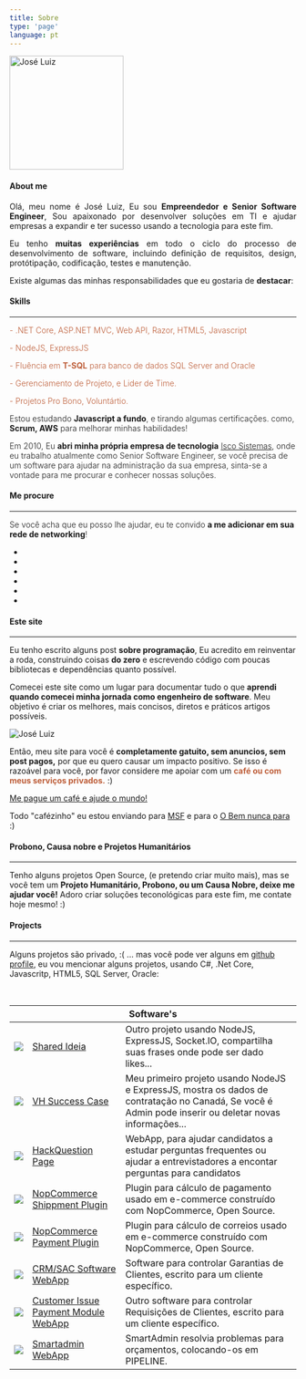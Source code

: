 ```yaml
---
title: Sobre
type: 'page'
language: pt
---
```


<div class="row mt-3">
    <div class="col-md-2">
        <span class="d-none d-lg-block">
            <img class="img-fluid img-profile rounded-circle mx-auto mb-2 mt-2" width="200" src="https://pbs.twimg.com/profile_images/1024257723150606337/Y70jgMz3_400x400.jpg"
                alt="José Luiz">
        </span>
    </div>
    <div class="col-md-10">
        <h4>About me</h4>
        <p align="justify"> Olá, meu nome é José Luiz, Eu sou <b>Empreendedor e Senior Software Engineer</b>, Sou apaixonado por desenvolver soluções em TI e ajudar empresas a expandir e ter sucesso usando a tecnologia para este fim. </p>
        <p align="justify"> Eu tenho <b>muitas experiências</b> em todo o ciclo do processo de desenvolvimento de  software, incluindo definição de requisitos, design, protótipação, codificação, testes e manutenção.
            <p align="justify"> Existe algumas das minhas responsabilidades que eu gostaria de <b>destacar</b>:
            </p>
    </div>
</div>
<h4 class="mt-4">Skills</h4>
<hr>
<div class="row">
    <div class="col-md-6">
        <p class="m-0" style="font-weight: 300; color: rgb(189, 93, 56)">- .NET Core, ASP.NET MVC, Web API, Razor,
            HTML5, Javascript</p>
        <p class="m-0" style="font-weight: 300; color: rgb(189, 93, 56)">- NodeJS, ExpressJS</p>
        <p class="m-0" style="font-weight: 300; color: rgb(189, 93, 56)">- Fluência em <b>T-SQL</b> para banco de dados SQL Server and Oracle</p>
        <p class="m-0" style="font-weight: 300; color: rgb(189, 93, 56)">- Gerenciamento de Projeto, e Lider de Time.</p>
        <p class="m-0" style="font-weight: 300; color: rgb(189, 93, 56)">- Projetos Pro Bono, Voluntártio.</p>
        <p class="m-0" style="font-weight: 300;">
            Estou estudando <b>Javascript a fundo</b>, e tirando algumas certificações. como, <b>Scrum, AWS</b> para melhorar minhas habilidades!
        </p>
    </div>
    <div class="col-md-6 text-left">
        <p class="m-0 text-left" style="font-weight: 300;">
            Em 2010, Eu <b>abri minha própria empresa de tecnologia</b>
            <a href="http://www.iscosistemas.com/" target="_blank">Isco Sistemas</a>, onde eu trabalho atualmente 
            como Senior Software Engineer, se você precisa de um software para ajudar na administração da sua empresa, sinta-se a vontade para me procurar e conhecer nossas soluções.
        </p>
    </div>
</div>
<h4 class="mt-4">Me procure</h4>
<hr>
<div class="row text-center bg-white">
    <div class="col-md-12">
        <p class="m-0" style="font-weight: 300;">Se você acha que eu posso lhe ajudar, eu te convido <b>a
                me adicionar em sua rede de networking</b>! </p>
        <p>
            <ul class="list-inline list-social-icons mb-0">
                <li class="list-inline-item">
                    <a href="https://twitter.com/joseluizsborges">
                        <span class="fa-stack fa-lg">
                            <i class="fa fa-circle fa-stack-2x"></i>
                            <i class="fab fa-twitter fa-stack-1x fa-inverse"></i>
                        </span>
                    </a>
                </li>
                <li class="list-inline-item">
                    <a href="https://www.instagram.com/joseluizsborges/">
                        <span class="fa-stack fa-lg">
                            <i class="fa fa-circle fa-stack-2x"></i>
                            <i class="fab fa-instagram fa-stack-1x fa-inverse"></i>
                        </span>
                    </a>
                </li>
                <li class="list-inline-item">
                    <a href="https://www.linkedin.com/in/joseluizsborges/">
                        <span class="fa-stack fa-lg">
                            <i class="fa fa-circle fa-stack-2x"></i>
                            <i class="fab fa-linkedin fa-stack-1x fa-inverse"></i>
                        </span>
                    </a>
                </li>
                <li class="list-inline-item">
                    <a href="https://github.com/shpsyte">
                        <span class="fa-stack fa-lg">
                            <i class="fa fa-circle fa-stack-2x"></i>
                            <i class="fab fa-github fa-stack-1x fa-inverse"></i>
                        </span>
                    </a>
                </li>
                <!-- <li class="list-inline-item">
                    <a href="https://www.youtube.com/channel/UCWvI2zvMqYQZFff1x66CGBw?view_as=subscriber">
                        <span class="fa-stack fa-lg">
                            <i class="fa fa-circle fa-stack-2x"></i>
                            <i class="fab fa-youtube fa-stack-1x fa-inverse"></i>
                        </span>
                    </a>
                </li> -->
                <li class="list-inline-item">
                    <a href="mailto:joseluiz@joseluiz.net">
                        <span class="fa-stack fa-lg">
                            <i class="fa fa-circle fa-stack-2x"></i>
                            <i class="fas fa-envelope fa-stack-1x fa-inverse"></i>
                        </span>
                    </a>
                </li>
                <li class="list-inline-item">
                    <a target="_blank" href="https://web.whatsapp.com/send?phone=5541999325815&text=Hey Jose..">
                        <span class="fa-stack fa-lg">
                            <i class="fa fa-circle fa-stack-2x"></i>
                            <i class="fab fa-whatsapp fa-stack-1x fa-inverse"></i>
                        </span>
                    </a>
                </li>
            </ul>
        </p>
    </div>
</div>

<h4 class="mt-4">Este site</h4>
<hr>
<div class="row">
    <div class="col-md-8">
        <p class="m-0">
            Eu tenho escrito alguns post <b>sobre programação</b>, Eu acredito em reinventar a roda, construindo coisas <b>do zero</b> e escrevendo código com poucas bibliotecas e dependências quanto possível.
        </p>
        <p class="mt-3">
           Comecei este site como um lugar para documentar tudo o que <b>aprendi quando comecei minha jornada como engenheiro de software</b>. Meu objetivo é criar os melhores, mais concisos, diretos e práticos artigos possíveis.
        </p>
   </div>
    <div class="col-md-4 d-none d-lg-block">
        <img class="img-fluid" src="https://i.imgur.com/pqiSCjP.png" alt="José Luiz">
    </div>
</div>
<div class="row bg-white">
    <div class="col-md-12">
        <p class="mt-3">
            Então, meu site para você é <b>completamente gatuito, sem anuncios, sem post pagos,</b> por que
            eu quero causar um impacto positivo. Se isso é razoável para você, por favor considere me apoiar
            com um <b style="color: rgb(189, 93, 56)">café ou com meus serviços privados.</b> :)
        </p>
        <p>
            <a class="btn btn-info btn-lg" href="http://ko-fi.com/joseluizsborges" target="_blank">
                <i class="fas fa-coffee"></i>
                Me pague um café e ajude o mundo!
            </a>
            <p class="small">
                Todo "cafézinho" eu estou enviando para 
                <a target="_blank" href="https://www.msf.org/donate">MSF</a>
                e para o
                  <a target="_blank" href="https://www.obemnuncapara.org.br/">O Bem nunca para</a>
                :)
            </p>
        </p>
    </div>
</div>

<h4 class="mt-4">Probono, Causa nobre e Projetos Humanitários</h4>
<hr>

<div class="row">
    <div class="col-md-12">
        <p class="mt-3">
            Tenho alguns projetos Open Source, (e pretendo criar muito mais),
            mas se você tem um <b>Projeto Humanitário, Probono, ou um Causa Nobre, deixe me ajudar você!</b>
            Adoro criar soluções teconológicas para este fim, me contate hoje mesmo! :)
        </p>
    </div>
</div>

<h4 class="mt-4">Projects</h4>
<hr>

Alguns projetos são privado, :( ... mas você pode ver alguns em <a target="_blank" href="https://github.com/shpsyte">github
profile</a>, eu vou mencionar alguns projetos, usando C#, .Net Core, Javascritp, HTML5, SQL Server, Oracle:

<br>
<table class="table table-striped bg-white mt-5">
    <thead class="thead-dark">
        <tr>
            <th colspan="3">Software's </th>
        </tr>
    </thead>
    <tbody>
    <tr>
        <td class="col-1">
            <img class="img-fluid" src="https://i.imgur.com/pqiSCjP.png">
        </td>
        <td class="col-4">
            <a target="_blank" href="http://sharedidea.herokuapp.com/">Shared Ideia</a>
        </td>
        <td class="text-dark">
            Outro projeto usando NodeJS, ExpressJS, Socket.IO, compartilha suas frases onde pode ser dado likes...
        </td>
    </tr>    
    <tr>
        <td class="col-1">
            <img class="img-fluid" src="https://i.imgur.com/pqiSCjP.png">
        </td>
        <td class="col-4">
            <a target="_blank" href="https://vhsuccesscase.herokuapp.com/">VH Success Case</a>
        </td>
        <td class="text-dark">
            Meu primeiro projeto usando NodeJS e ExpressJS, mostra os dados de contratação no Canadá, Se você é Admin pode inserir ou deletar novas informações...
        </td>
    </tr>
    <tr>
        <td class="col-1">
            <img class="img-fluid" src="https://i.imgur.com/pqiSCjP.png">
        </td>
        <td class="col-4">
            <a target="_blank" href="http://hackthequestion.joseluiz.net/">HackQuestion Page</a>
        </td>
        <td class="text-dark">
            WebApp, para ajudar candidatos a estudar perguntas frequentes ou ajudar a entrevistadores a encontar perguntas para candidatos
        </td>
    </tr>
    <tr>
        <td class="col-1">
            <img class="img-fluid" src="https://www.nopcommerce.com/images/thumbs/0004793_400.jpeg">
        </td>
        <td class="col-4">
            <a target="_blank" href="https://github.com/shpsyte/Correios">NopCommerce Shippment Plugin</a>
        </td>
        <td class="text-dark">
            Plugin para cálculo de pagamento usado em e-commerce construído com NopCommerce, Open Source.
        </td>
    </tr>
    <tr>
        <td class="col-1">
            <img class="img-fluid" src="https://www.nopcommerce.com/images/thumbs/0006243_400.jpeg">
        </td>
        <td class="col-4">
            <a target="_blank" href="https://github.com/shpsyte/PagSeguro">NopCommerce Payment Plugin</a>
        </td>
        <td class="text-dark">
            Plugin para cálculo de correios usado em e-commerce construído com NopCommerce, Open Source.
        </td>
    </tr>
    <tr>
        <td class="col-1">
            <img class="img-fluid" src="https://i.imgur.com/8uySLS5.png">
        </td>
        <td class="col-4">
            <a target="_blank" href="https://github.com/shpsyte/CRMFx">CRM/SAC Software WebApp</a>
        </td>
        <td class="text-dark">
            Software para controlar Garantias de Clientes, escrito para um cliente específico.
        </td>
    </tr>
    <tr>
        <td class="col-1">
            <img class="img-fluid" src="https://i.imgur.com/dm8eRXw.png">
        </td>
        <td class="col-4">
            <a target="_blank" href="https://github.com/shpsyte/Procediemento">Customer Issue Payment Module WebApp</a>
        </td>
        <td class="text-dark">
            Outro software para controlar Requisições de Clientes, escrito para um cliente específico.
        </td>
    </tr>
    <tr>
        <td class="col-1">
            <img class="img-fluid" src="https://i.imgur.com/nGP2Gdf.png">
        </td>
        <td class="col-4">
            <a target="_blank" href="https://github.com/shpsyte/smartadmin">Smartadmin WebApp</a>
        </td>
        <td class="text-dark">
            SmartAdmin resolvia problemas para orçamentos, colocando-os em PIPELINE.
        </td>
    </tr>
</tbody>
</table>
